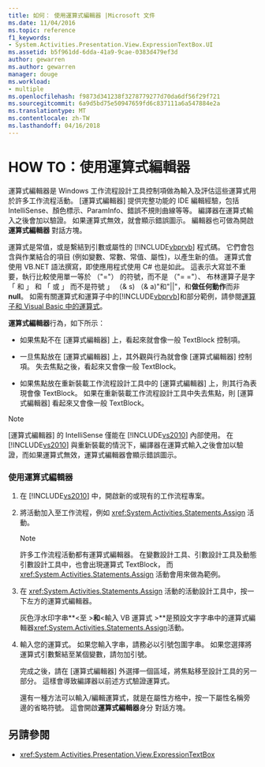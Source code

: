 ```yaml
---
title: 如何： 使用運算式編輯器 |Microsoft 文件
ms.date: 11/04/2016
ms.topic: reference
f1_keywords:
- System.Activities.Presentation.View.ExpressionTextBox.UI
ms.assetid: b5f961dd-6dda-41a9-9cae-0383d479ef3d
author: gewarren
ms.author: gewarren
manager: douge
ms.workload:
- multiple
ms.openlocfilehash: f9873d341238f3278779277d70da6df56f29f721
ms.sourcegitcommit: 6a9d5bd75e50947659fd6c837111a6a547884e2a
ms.translationtype: MT
ms.contentlocale: zh-TW
ms.lasthandoff: 04/16/2018
---
```

# <a name="how-to-use-the-expression-editor"></a>HOW TO：使用運算式編輯器
運算式編輯器是 Windows 工作流程設計工具控制項做為輸入及評估這些運算式用於許多工作流程活動。 [運算式編輯器] 提供完整功能的 IDE 編輯經驗，包括 IntelliSense、顏色標示、ParamInfo、錯誤不規則曲線等等。 編譯器在運算式輸入之後會加以驗證。 如果運算式無效，就會顯示錯誤圖示。 編輯器也可做為開啟**運算式編輯器** 對話方塊。

 運算式是常值，或是繫結到引數或屬性的 [!INCLUDE[vbprvb](../code-quality/includes/vbprvb_md.md)] 程式碼。 它們會包含與作業結合的項目 (例如變數、常數、常值、屬性)，以產生新的值。 運算式會使用 VB.NET 語法撰寫，即使應用程式使用 C# 也是如此。 這表示大寫並不重要，執行比較使用單一等於 （"="） 的符號，而不是 （"= ="）、 布林運算子是字 「 和 」 和 「 或 」 而不是符號 」 （& s) （& a)"和"&#124;&#124;"，和**做任何動作**而非**null**。 如需有關運算式和運算子中的[!INCLUDE[vbprvb](../code-quality/includes/vbprvb_md.md)]和部分範例，請參閱[運算子和 Visual Basic 中的運算式](http://go.microsoft.com/fwlink/?LinkId=186818)。

 **運算式編輯器**行為，如下所示：

-   如果焦點不在 [運算式編輯器] 上，看起來就會像一般 TextBlock 控制項。

-   一旦焦點放在 [運算式編輯器] 上，其外觀與行為就會像 [運算式編輯器] 控制項。 失去焦點之後，看起來又會像一般 TextBlock。

-   如果焦點放在重新裝載工作流程設計工具中的 [運算式編輯器] 上，則其行為表現會像 TextBlock。 如果在重新裝載工作流程設計工具中失去焦點，則 [運算式編輯器] 看起來又會像一般 TextBlock。

> [!NOTE]
> [運算式編輯器] 的 IntelliSense 僅能在 [!INCLUDE[vs2010](../misc/includes/vs2010_md.md)] 內部使用。 在 [!INCLUDE[vs2010](../misc/includes/vs2010_md.md)] 與重新裝載的情況下，編譯器在運算式輸入之後會加以驗證，而如果運算式無效，運算式編輯器會顯示錯誤圖示。

### <a name="using-the-expression-editor"></a>使用運算式編輯器

1.  在 [!INCLUDE[vs2010](../misc/includes/vs2010_md.md)] 中，開啟新的或現有的工作流程專案。

2.  將活動加入至工作流程，例如 <xref:System.Activities.Statements.Assign> 活動。

    > [!NOTE]
    > 許多工作流程活動都有運算式編輯器。 在變數設計工具、引數設計工具及動態引數設計工具中，也會出現運算式 TextBlock， 而 <xref:System.Activities.Statements.Assign> 活動會用來做為範例。

3.  在 <xref:System.Activities.Statements.Assign> 活動的活動設計工具中，按一下左方的運算式編輯器。

     灰色浮水印字串**\<至 >**和**\<輸入 VB 運算式 >**是預設文字字串中的運算式編輯器<xref:System.Activities.Statements.Assign>活動。

4.  輸入您的運算式。 如果您輸入字串，請務必以引號包圍字串。 如果您選擇將運算式引數繫結至某個變數，請勿加引號。

     完成之後，請在 [運算式編輯器] 外選擇一個區域，將焦點移至設計工具的另一部分。 這樣會導致編譯器以前述方式驗證運算式。

     還有一種方法可以輸入/編輯運算式，就是在屬性方格中，按一下屬性名稱旁邊的省略符號。 這會開啟**運算式編輯器**身分 對話方塊。

## <a name="see-also"></a>另請參閱

- <xref:System.Activities.Presentation.View.ExpressionTextBox>